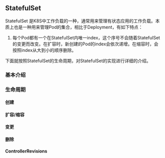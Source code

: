 ## StatefulSet

StatefulSet 是K8S中工作负载的一种，通常用来管理有状态应用的工作负载。本质上也是一种用来管理Pod的集合，相比于Deployment，有如下特点：

1. 每个Pod都有一个在StatefulSet内唯一index，这个序号不会随着StatefulSet的变更而改变。在扩容时，新创建的Pod的index会依次递增。在缩容时，会按照index从大到小的顺序删除。

下面就按照StatefulSet的生命周期，对StatefulSet的实现进行详细的介绍。

### 基本介绍

### 生命周期

#### 创建


#### 扩容/缩容

#### 变更


#### 删除


#### ControllerRevisions
